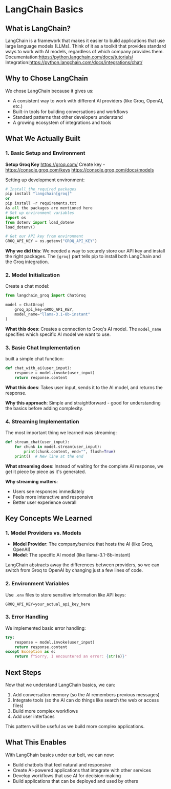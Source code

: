 # LangChain Basics 

## What is LangChain?
LangChain is a framework that makes it easier to build applications that use large language models (LLMs). Think of it as a toolkit that provides standard ways to work with AI models, regardless of which company provides them.
Documentation:https://python.langchain.com/docs/tutorials/
Integration:https://python.langchain.com/docs/integrations/chat/

## Why to Chose LangChain

We chose LangChain because it gives us:
- A consistent way to work with different AI providers (like Groq, OpenAI, etc.)
- Built-in tools for building conversations and workflows
- Standard patterns that other developers understand
- A growing ecosystem of integrations and tools

## What We Actually Built

### 1. Basic Setup and Environment
**Setup Groq Key**
https://groq.com/
Create key - https://console.groq.com/keys
https://console.groq.com/docs/models


Setting up development environment:

```python
# Install the required packages
pip install "langchain[groq]"
or 
pip install -r requirements.txt
As all the packages are mentioned here
# Set up environment variables
import os
from dotenv import load_dotenv
load_dotenv()

# Get our API key from environment
GROQ_API_KEY = os.getenv("GROQ_API_KEY")
```

**Why we did this**: We needed a way to securely store our API key and install the right packages. The `[groq]` part tells pip to install both LangChain and the Groq integration.

### 2. Model Initialization

Create a chat model:

```python
from langchain_groq import ChatGroq

model = ChatGroq(
    groq_api_key=GROQ_API_KEY,
    model_name="llama-3.1-8b-instant"
)
```

**What this does**: Creates a connection to Groq's AI model. The `model_name` specifies which specific AI model we want to use.

### 3. Basic Chat Implementation

built a simple chat function:

```python
def chat_with_ai(user_input):
    response = model.invoke(user_input)
    return response.content
```

**What this does**: Takes user input, sends it to the AI model, and returns the response.

**Why this approach**: Simple and straightforward - good for understanding the basics before adding complexity.

### 4. Streaming Implementation

The most important thing we learned was streaming:

```python
def stream_chat(user_input):
    for chunk in model.stream(user_input):
        print(chunk.content, end="", flush=True)
    print()  # New line at the end
```

**What streaming does**: Instead of waiting for the complete AI response, we get it piece by piece as it's generated.

**Why streaming matters**: 
- Users see responses immediately
- Feels more interactive and responsive
- Better user experience overall

## Key Concepts We Learned

### 1. Model Providers vs. Models

- **Model Provider**: The company/service that hosts the AI (like Groq, OpenAI)
- **Model**: The specific AI model (like llama-3.1-8b-instant)

LangChain abstracts away the differences between providers, so we can switch from Groq to OpenAI by changing just a few lines of code.

### 2. Environment Variables

Use `.env` files to store sensitive information like API keys:

```env
GROQ_API_KEY=your_actual_api_key_here
```


### 3. Error Handling

We implemented basic error handling:

```python
try:
    response = model.invoke(user_input)
    return response.content
except Exception as e:
    return f"Sorry, I encountered an error: {str(e)}"
```


## Next Steps

Now that we understand LangChain basics, we can:
1. Add conversation memory (so the AI remembers previous messages)
2. Integrate tools (so the AI can do things like search the web or access files)
3. Build more complex workflows
4. Add user interfaces

This pattern will be useful as we build more complex applications.

## What This Enables

With LangChain basics under our belt, we can now:
- Build chatbots that feel natural and responsive
- Create AI-powered applications that integrate with other services
- Develop workflows that use AI for decision-making
- Build applications that can be deployed and used by others

